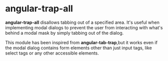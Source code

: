 # angular-trap-all

**angular-trap-all** disallows tabbing out of a specified area. It's useful when implementing modal dialogs to prevent the user from interacting with what's behind a modal mask by simply tabbing out of the dialog.

This module has been inspired from **angular-tab-trap**,but it works even if the modal dialog contains form elements other than just input tags, like select tags or any other accessible elements.

